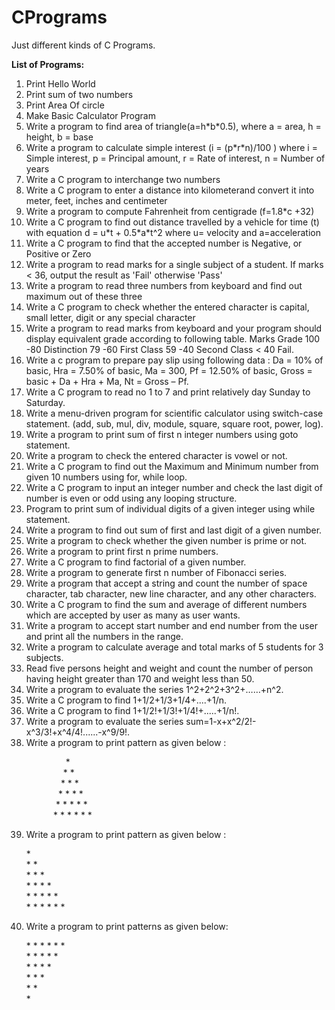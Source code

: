 # CPrograms
Just different kinds of C Programs.
<p><b>List of Programs:</b></p>
<ol>
  <li>Print Hello World</li>
  <li>Print sum of two numbers</li>
  <li>Print Area Of circle</li>
  <li>Make Basic Calculator Program</li>
  <li>Write a program to find area of triangle(a=h*b*0.5), where a = area, h = height, b = base<l/i>
  <li>Write a program to calculate simple interest (i = (p*r*n)/100 ) where i = Simple interest, p = Principal amount, r = Rate of interest, n = Number of years</li>
  <li>Write a C program to interchange two numbers</li>
  <li>Write a C program to enter a distance into kilometerand convert it into meter, feet, inches and centimeter</li>
  <li>Write a program to compute Fahrenheit from centigrade (f=1.8*c +32)</li>
  <li>Write a C program to find out distance travelled by a vehicle for time (t) with equation d = u*t + 0.5*a*t^2 where u= velocity and a=acceleration</li>
  <li>Write a C program to find that the accepted number is Negative, or Positive or Zero</li>
  <li>Write a program to read marks for a single subject of a student. If marks < 36, output the result as 'Fail' otherwise 'Pass'</li>
  <li>Write a program to read three numbers from keyboard and find out maximum out of these three</li>
    <li>Write a C program to check whether the entered character is capital, small letter, digit or any special character</li>
    <li>Write a program to read marks from keyboard and your program should display equivalent grade according to following table. Marks Grade 100 -80 Distinction 79 -60 First Class 59 -40 Second Class < 40 Fail.</li>
    <li>Write a c program to prepare pay slip using following data : Da = 10% of basic, Hra = 7.50% of basic, Ma = 300, Pf = 12.50% of basic, Gross = basic + Da + Hra + Ma, Nt = Gross – Pf.</li>
    <li>Write a C program to read no 1 to 7 and print relatively day Sunday to Saturday.</li>
    <li>Write a menu-driven program for scientific calculator using switch-case statement. (add, sub, mul, div, module, square, square root, power, log).</li>
    <li>Write a program to print sum of first n integer numbers using goto statement.</li>
    <li>Write a program to check the entered character is vowel or not.</li>
    <li>Write a C program to find out the Maximum and Minimum number from given 10 numbers using for, while loop.</li>
    <li>Write a C program to input an integer number and check the last digit of number is even or odd using any looping structure.</li>
    <li>Program to print sum of individual digits of a given integer using while statement.</li>
    <li>Write a program to find out sum of first and last digit of a given number.</li>
    <li>Write a program to check whether the given number is prime or not.</li>
    <li>Write a program to print first n prime numbers.</li>
    <li>Write a C program to find factorial of a given number.</li>
    <li>Write a program to generate first n number of Fibonacci series.</li>
    <li>Write a program that accept a string and count the number of space character, tab character, new line character, and any other characters.</li>
    <li>Write a C program to find the sum and average of different numbers which are accepted by user as many as user wants.</li>
    <li>Write a program to accept start number and end number from the user and print all the numbers in the range.</li>
    <li>Write a program to calculate average and total marks of 5 students for 3 subjects.</li>
    <li>Read five persons height and weight and count the number of person having height greater than 170 and weight less than 50.</li>
    <li>Write a program to evaluate the series 1^2+2^2+3^2+……+n^2.</li>
    <li>Write a C program to find 1+1/2+1/3+1/4+....+1/n.</li>
    <li>Write a C program to find 1+1/2!+1/3!+1/4!+.....+1/n!.</li>
    <li>Write a program to evaluate the series sum=1-x+x^2/2!-x^3/3!+x^4/4!......-x^9/9!.</li>
    <li>Write a program to print pattern as given below :</li>
<p>&nbsp; &nbsp; &nbsp; &nbsp; &nbsp; &nbsp; &nbsp; &nbsp; *<br />
&nbsp; &nbsp; &nbsp; &nbsp; &nbsp; &nbsp; &nbsp; &nbsp;* *<br />
&nbsp; &nbsp; &nbsp; &nbsp; &nbsp; &nbsp; &nbsp; * * *<br />
&nbsp; &nbsp; &nbsp; &nbsp; &nbsp; &nbsp; &nbsp;* * * *<br />
&nbsp; &nbsp; &nbsp; &nbsp; &nbsp; &nbsp; * * * * *<br />&nbsp; &nbsp; &nbsp; &nbsp; &nbsp; &nbsp;* * * * * *</p>
    <li>Write a program to print pattern as given below :</li>
    <p>*<br />
* *<br />
* * *<br />
* * * *<br />
* * * * *<br />
* * * * * *</p>
    <li>Write a program to print patterns as given below:</li>
    <p>* * * * * *<br />
* * * * *<br />
* * * *<br />
* * *<br />
* *<br />
*</p>
</ol>
